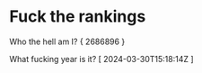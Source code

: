 # Fuck the rankings

Who the hell am I?
{ 2686896 }

What fucking year is it?
[ 2024-03-30T15:18:14Z ]
